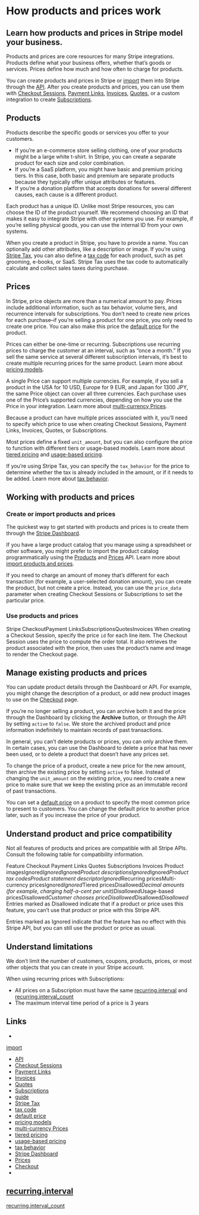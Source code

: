 # How products and prices work

## Learn how products and prices in Stripe model your business.

Products and prices are core resources for many Stripe integrations. Products
define what your business offers, whether that’s goods or services. Prices
define how much and how often to charge for products.

You can create products and prices in Stripe or
[import](https://docs.stripe.com/products-prices/getting-started#import-products-prices)
them into Stripe through the [API](https://docs.stripe.com/api/products). After
you create products and prices, you can use them with [Checkout
Sessions](https://docs.stripe.com/api/checkout/sessions/create), [Payment
Links](https://docs.stripe.com/payment-links),
[Invoices](https://docs.stripe.com/invoicing),
[Quotes](https://docs.stripe.com/quotes/create), or a custom integration to
create [Subscriptions](https://docs.stripe.com/billing).

## Products

Products describe the specific goods or services you offer to your customers.

- If you’re an e-commerce store selling clothing, one of your products might be
a large white t-shirt. In Stripe, you can create a separate product for each
size and color combination.
- If you’re a SaaS platform, you might have basic and premium pricing tiers. In
this case, both basic and premium are separate products because they typically
offer unique attributes or features.
- If you’re a donation platform that accepts donations for several different
causes, each cause is a different product.

Each product has a unique ID. Unlike most Stripe resources, you can choose the
ID of the product yourself. We recommend choosing an ID that makes it easy to
integrate Stripe with other systems you use. For example, if you’re selling
physical goods, you can use the internal ID from your own systems.

When you create a product in Stripe, you have to provide a name. You can
optionally add other attributes, like a description or image. If you’re using
[Stripe Tax](https://docs.stripe.com/tax), you can also define a [tax
code](https://docs.stripe.com/tax/tax-codes) for each product, such as pet
grooming, e-books, or SaaS. Stripe Tax uses the tax code to automatically
calculate and collect sales taxes during purchase.

## Prices

In Stripe, price objects are more than a numerical amount to pay. Prices include
additional information, such as tax behavior, volume tiers, and recurrence
intervals for subscriptions. You don’t need to create new prices for each
purchase–if you’re selling a product for one price, you only need to create one
price. You can also make this price the [default
price](https://docs.stripe.com/products-prices/manage-prices#default-price) for
the product.

Prices can either be one-time or recurring. Subscriptions use recurring prices
to charge the customer at an interval, such as “once a month.” If you sell the
same service at several different subscription intervals, it’s best to create
multiple recurring prices for the same product. Learn more about [pricing
models](https://docs.stripe.com/products-prices/pricing-models#flat-rate).

A single Price can support multiple currencies. For example, if you sell a
product in the USA for 10 USD, Europe for 9 EUR, and Japan for 1300 JPY, the
same Price object can cover all three currencies. Each purchase uses one of the
Price’s supported currencies, depending on how you use the Price in your
integration. Learn more about [multi-currency
Prices](https://docs.stripe.com/products-prices/pricing-models#multicurrency).

Because a product can have multiple prices associated with it, you’ll need to
specify which price to use when creating Checkout Sessions, Payment Links,
Invoices, Quotes, or Subscriptions.

Most prices define a fixed `unit_amount`, but you can also configure the price
to function with different tiers or usage-based models. Learn more about [tiered
pricing](https://docs.stripe.com/products-prices/pricing-models#tiered-pricing)
and [usage-based
pricing](https://docs.stripe.com/products-prices/pricing-models#usage-based-pricing).

If you’re using Stripe Tax, you can specify the `tax_behavior` for the price to
determine whether the tax is already included in the amount, or if it needs to
be added. Learn more about [tax
behavior](https://docs.stripe.com/tax/products-prices-tax-codes-tax-behavior#tax-behavior).

## Working with products and prices

### Create or import products and prices

The quickest way to get started with products and prices is to create them
through the [Stripe Dashboard](https://dashboard.stripe.com/products).

If you have a large product catalog that you manage using a spreadsheet or other
software, you might prefer to import the product catalog programmatically using
the [Products](https://docs.stripe.com/api/products) and
[Prices](https://docs.stripe.com/api/prices) API. Learn more about [import
products and
prices](https://docs.stripe.com/products-prices/getting-started#import-products-prices).

If you need to charge an amount of money that’s different for each transaction
(for example, a user-selected donation amount), you can create the product, but
not create a price. Instead, you can use the `price_data` parameter when
creating Checkout Sessions or Subscriptions to set the particular price.

### Use products and prices

Stripe CheckoutPayment LinksSubscriptionsQuotesInvoices
When creating a Checkout Session, specify the price `id` for each line item. The
Checkout Session uses the price to compute the order total. It also retrieves
the product associated with the price, then uses the product’s name and image to
render the Checkout page.

## Manage existing products and prices

You can update product details through the Dashboard or API. For example, you
might change the description of a product, or add new product images to use on
the [Checkout](https://docs.stripe.com/payments/checkout) page.

If you’re no longer selling a product, you can archive both it and the price
through the Dashboard by clicking the **Archive** button, or through the API by
setting `active` to `false`. We store the archived product and price information
indefinitely to maintain records of past transactions.

In general, you can’t delete products or prices, you can only archive them. In
certain cases, you can use the Dashboard to delete a price that has never been
used, or to delete a product that doesn’t have any prices set.

To change the price of a product, create a new price for the new amount, then
archive the existing price by setting `active` to false. Instead of changing the
`unit_amount` on the existing price, you need to create a new price to make sure
that we keep the existing price as an immutable record of past transactions.

You can set a [default
price](https://docs.stripe.com/products-prices/manage-prices#default-price) on a
product to specify the most common price to present to customers. You can change
the default price to another price later, such as if you increase the price of
your product.

## Understand product and price compatibility

Not all features of products and prices are compatible with all Stripe APIs.
Consult the following table for compatibility information.

Feature Checkout Payment Links Quotes Subscriptions Invoices Product
imagesIgnored*Ignored*Ignored*Product descriptionsIgnored*Ignored*Product tax
codesProduct statement descriptorIgnored*Recurring pricesMulti-currency
pricesIgnored*Ignored*Tiered pricesDisallowed*Decimal amounts (for example,
charging half-a-cent per unit)Disallowed*Usage-based pricesDisallowed*Customer
chooses priceDisallowed*Disallowed*Disallowed*
Entries marked as Disallowed indicate that if a product or price uses this
feature, you can’t use that product or price with this Stripe API.

Entries marked as Ignored indicate that the feature has no effect with this
Stripe API, but you can still use the product or price as usual.

## Understand limitations

We don’t limit the number of customers, coupons, products, prices, or most other
objects that you can create in your Stripe account.

When using recurring prices with Subscriptions:

- All prices on a Subscription must have the same
[recurring.interval](https://docs.stripe.com/api/prices/create#create_price-recurring-interval)
and
[recurring.interval_count](https://docs.stripe.com/api/prices/create#create_price-recurring-interval_count)
- The maximum interval time period of a price is 3 years

## Links

-
[import](https://docs.stripe.com/products-prices/getting-started#import-products-prices)
- [API](https://docs.stripe.com/api/products)
- [Checkout Sessions](https://docs.stripe.com/api/checkout/sessions/create)
- [Payment Links](https://docs.stripe.com/payment-links)
- [Invoices](https://docs.stripe.com/invoicing)
- [Quotes](https://docs.stripe.com/quotes/create)
- [Subscriptions](https://docs.stripe.com/billing)
- [guide](https://docs.stripe.com/products-prices/getting-started)
- [Stripe Tax](https://docs.stripe.com/tax)
- [tax code](https://docs.stripe.com/tax/tax-codes)
- [default
price](https://docs.stripe.com/products-prices/manage-prices#default-price)
- [pricing
models](https://docs.stripe.com/products-prices/pricing-models#flat-rate)
- [multi-currency
Prices](https://docs.stripe.com/products-prices/pricing-models#multicurrency)
- [tiered
pricing](https://docs.stripe.com/products-prices/pricing-models#tiered-pricing)
- [usage-based
pricing](https://docs.stripe.com/products-prices/pricing-models#usage-based-pricing)
- [tax
behavior](https://docs.stripe.com/tax/products-prices-tax-codes-tax-behavior#tax-behavior)
- [Stripe Dashboard](https://dashboard.stripe.com/products)
- [Prices](https://docs.stripe.com/api/prices)
- [Checkout](https://docs.stripe.com/payments/checkout)
-
[recurring.interval](https://docs.stripe.com/api/prices/create#create_price-recurring-interval)
-
[recurring.interval_count](https://docs.stripe.com/api/prices/create#create_price-recurring-interval_count)